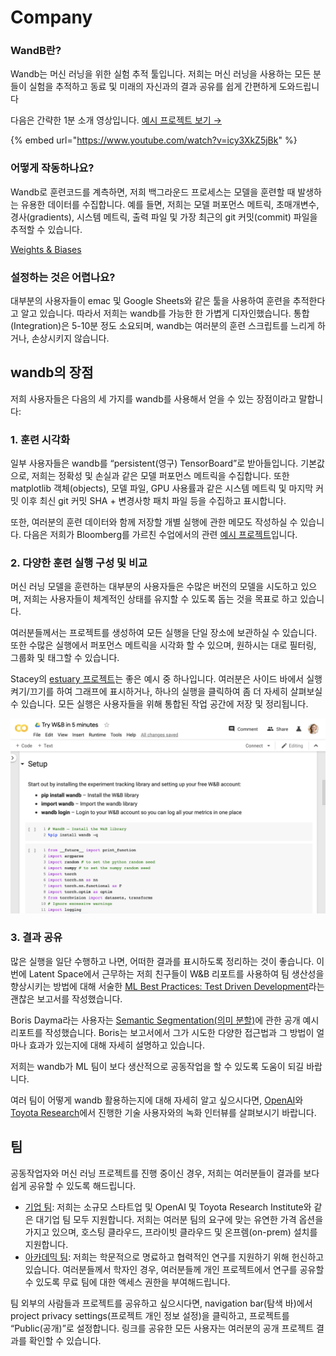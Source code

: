 # Company

###  **WandB란?**

Wandb는 머신 러닝을 위한 실험 추적 툴입니다. 저희는 머신 러닝을 사용하는 모든 분들이 실험을 추적하고 동료 및 미래의 자신과의 결과 공유를 쉽게 간편하게 도와드립니다

다음은 간략한 1분 소개 영상입니다. [예시 프로젝트 보기 →](https://app.wandb.ai/stacey/estuary)​

{% embed url="https://www.youtube.com/watch?v=icy3XkZ5jBk" %}

###  **어떻게 작동하나요?**

Wandb로 훈련코드를 계측하면, 저희 백그라운드 프로세스는 모델을 훈련할 때 발생하는 유용한 데이터를 수집합니다. 예를 들면, 저희는 모델 퍼포먼스 메트릭, 초매개변수, 경사\(gradients\), 시스템 메트릭, 출력 파일 및 가장 최근의 git 커밋\(commit\) 파일을 추적할 수 있습니다.

[Weights & Biases](https://docs.wandb.ai/v/ko/)

###  **설정하는 것은 어렵나요?**

대부분의 사용자들이 emac 및 Google Sheets와 같은 툴을 사용하여 훈련을 추적한다고 알고 있습니다. 따라서 저희는 wandb를 가능한 한 가볍게 디자인했습니다. 통합\(Integration\)은 5-10분 정도 소요되며, wandb는 여러분의 훈련 스크립트를 느리게 하거나, 손상시키지 않습니다.

##  **wandb의 장점**

저희 사용자들은 다음의 세 가지를 wandb를 사용해서 얻을 수 있는 장점이라고 말합니다:

### 1. **훈련 시각화**

일부 사용자들은 wandb를 “persistent\(영구\) TensorBoard”로 받아들입니다. 기본값으로, 저희는 정확성 및 손실과 같은 모델 퍼포먼스 메트릭을 수집합니다. 또한 matplotlib 객체\(objects\), 모델 파일, GPU 사용률과 같은 시스템 메트릭 및 마지막 커밋 이후 최신 git 커밋 SHA + 변경사항 패치 파일 등을 수집하고 표시합니다.

또한, 여러분의 훈련 데이터와 함께 저장할 개별 실행에 관한 메모도 작성하실 수 있습니다. 다음은 저희가 Bloomberg를 가르친 수업에서의 관련 [예시 프로젝트](https://app.wandb.ai/bloomberg-class/imdb-classifier/runs/2tc2fm99/overview)입니다.

### 2.  **다양한 훈련 실행 구성 및 비교**

머신 러닝 모델을 훈련하는 대부분의 사용자들은 수많은 버전의 모델을 시도하고 있으며, 저희는 사용자들이 체계적인 상태를 유지할 수 있도록 돕는 것을 목표로 하고 있습니다.

여러분들께서는 프로젝트를 생성하여 모든 실행을 단일 장소에 보관하실 수 있습니다. 또한 수많은 실행에서 퍼포먼스 메트릭을 시각화 할 수 있으며, 원하시는 대로 필터링, 그룹화 및 태그할 수 있습니다.

 Stacey의 [estuary 프로젝트](https://app.wandb.ai/stacey/estuary)는 좋은 예시 중 하나입니다. 여러분은 사이드 바에서 실행 켜기/끄기를 하여 그래프에 표시하거나, 하나의 실행을 클릭하여 좀 더 자세히 살펴보실 수 있습니다. 모든 실행은 사용자들을 위해 통합된 작업 공간에 저장 및 정리됩니다.

![](../.gitbook/assets/image%20%2885%29%20%281%29%20%282%29%20%283%29%20%283%29%20%283%29%20%283%29%20%284%29%20%283%29%20%281%29%20%283%29.png)

### 3.  **결과 공유**

많은 실행을 일단 수행하고 나면, 어떠한 결과를 표시하도록 정리하는 것이 좋습니다. 이번에 Latent Space에서 근무하는 저희 친구들이 W&B 리포트를 사용하여 팀 생산성을 향상시키는 방법에 대해 서술한 [ML Best Practices: Test Driven Development](https://www.wandb.com/articles/ml-best-practices-test-driven-development)라는 괜찮은 보고서를 작성했습니다.

 Boris Dayma라는 사용자는 [Semantic Segmentation\(의미 분할\)](https://app.wandb.ai/borisd13/semantic-segmentation/reports?view=borisd13%2FSemantic%20Segmentation%20Report)에 관한 공개 예시 리포트를 작성했습니다. Boris는 보고서에서 그가 시도한 다양한 접근법과 그 방법이 얼마나 효과가 있는지에 대해 자세히 설명하고 있습니다.

저희는 wandb가 ML 팀이 보다 생산적으로 공동작업을 할 수 있도록 도움이 되길 바랍니다.

 여러 팀이 어떻게 wandb 활용하는지에 대해 자세히 알고 싶으시다면, [OpenAI](https://www.wandb.com/articles/why-experiment-tracking-is-crucial-to-openai)와 [Toyota Research](https://www.youtube.com/watch?v=CaQCw-DKiO8)에서 진행한 기술 사용자와의 녹화 인터뷰를 살펴보시기 바랍니다.  


## **팀**

공동작업자와 머신 러닝 프로젝트를 진행 중이신 경우, 저희는 여러분들이 결과를 보다 쉽게 공유할 수 있도록 해드립니다.

* [기업 팀](https://www.wandb.com/pricing): 저희는 소규모 스타트업 및 OpenAI 및 Toyota Research Institute와 같은 대기업 팀 모두 지원합니다. 저희는 여러분 팀의 요구에 맞는 유연한 가격 옵션을 가지고 있으며, 호스팅 클라우드, 프라이빗 클라우드 및 온프렘\(on-prem\) 설치를 지원합니다.
* [아카데믹 팀](https://www.wandb.com/academic): 저희는 학문적으로 명료하고 협력적인 연구를 지원하기 위해 헌신하고 있습니다. 여러분들께서 학자인 경우, 여러분들께 개인 프로젝트에서 연구를 공유할 수 있도록 무료 팀에 대한 액세스 권한을 부여해드립니다.

팀 외부의 사람들과 프로젝트를 공유하고 싶으시다면, navigation bar\(탐색 바\)에서 project privacy settings\(프로젝트 개인 정보 설정\)을 클릭하고, 프로젝트를 “Public\(공개\)”로 설정합니다. 링크를 공유한 모든 사용자는 여러분의 공개 프로젝트 결과를 확인할 수 있습니다.

